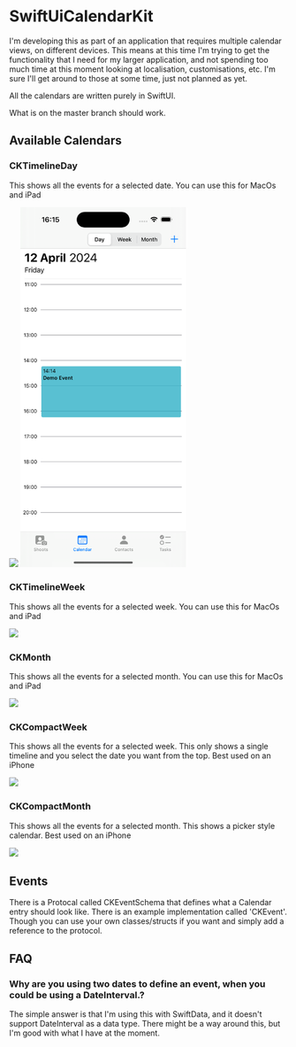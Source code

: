 
# SwiftUiCalendarKit

I'm developing this as part of an application that requires multiple calendar views, on different devices. This means at this time I'm trying to get the functionality that I need for my larger application, and not spending too much time at this moment looking at localisation, customisations, etc. I'm sure I'll get around to those at some time, just not planned as yet.

All the calendars are written purely in SwiftUI.

What is on the master branch should work.

## Available Calendars
### CKTimelineDay

This shows all the events for a selected date. You can use this for MacOs and iPad

<img src="https://github.com/Haskins-io/SwiftUiCalendarKit/blob/master/Screenshots/day.png" width="300"/>
<img src="https://github.com/Haskins-io/SwiftUiCalendarKit/blob/master/Screenshots/day_iphone.png" width="300"/>

### CKTimelineWeek

This shows all the events for a selected week. You can use this for MacOs and iPad

<img src="https://github.com/Haskins-io/SwiftUiCalendarKit/blob/master/Screenshots/week.gif" width="300"/>

### CKMonth

This shows all the events for a selected month. You can use this for MacOs and iPad

<img src="https://github.com/Haskins-io/SwiftUiCalendarKit/blob/master/Screenshots/month.gif" width="300"/>

### CKCompactWeek

This shows all the events for a selected week. This only shows a single timeline and you select the date you want from the top. Best used on an iPhone

<img src="https://github.com/Haskins-io/SwiftUiCalendarKit/blob/master/Screenshots/compact_week.gif" width="300"/>

### CKCompactMonth

This shows all the events for a selected month. This shows a picker style calendar. Best used on an iPhone

<img src="https://github.com/Haskins-io/SwiftUiCalendarKit/blob/master/Screenshots/compact_month.gif" width="300"/>


## Events
There is a Protocal called CKEventSchema that defines what a Calendar entry should look like. There is an example implementation called 'CKEvent'. Though you can use your own classes/structs if you want and simply add a reference to the protocol.

## FAQ
### Why are you using two dates to define an event, when you could be using a DateInterval.?
The simple answer is that I'm using this with SwiftData, and it doesn't support DateInterval as a data type. There might be a way around this, but I'm good with what I have at the moment.

